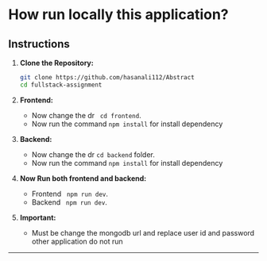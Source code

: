 # How run locally this application?

## Instructions

1. **Clone the Repository:**

   ```bash
   git clone https://github.com/hasanali112/Abstract
   cd fullstack-assignment
   ```

2. **Frontend:**

   - Now change the dr ` cd frontend`.
   - Now run the command `npm install` for install dependency

3. **Backend:**

   - Now change the dr `cd backend` folder.
   - Now run the command `npm install` for install dependency

4. **Now Run both frontend and backend:**

   - Frontend ` npm run dev`.
   - Backend ` npm run dev`.

5. **Important:**
   - Must be change the mongodb url and replace user id and password other application do not run

---
